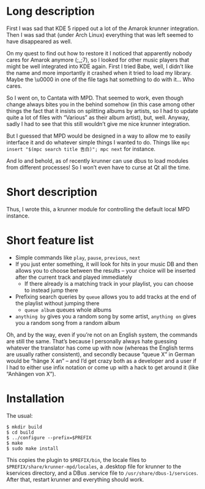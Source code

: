 Long description
================

First I was sad that KDE 5 ripped out a lot of the Amarok krunner integration.
Then I was sad that (under Arch Linux) everything that was left seemed to have
disappeared as well.

On my quest to find out how to restore it I noticed that apparently nobody cares
for Amarok anymore (;\_;7), so I looked for other music players that might be
well integrated into KDE again.  First I tried Babe, well, I didn’t like the
name and more importantly it crashed when it tried to load my library.  Maybe
the \u0000 in one of the file tags hat something to do with it...  Who cares.

So I went on, to Cantata with MPD.  That seemed to work, even though change
always bites you in the behind somehow (in this case among other things the
fact that it insists on splitting albums by artists, so I had to update quite a
lot of files with “Various” as their album artist), but, well.  Anyway, sadly I
had to see that this still wouldn’t give me nice krunner integration.

But I guessed that MPD would be designed in a way to allow me to easily
interface it and do whatever simple things I wanted to do.  Things like
`mpc insert "$(mpc search title 告白)"; mpc next` for instance.

And lo and behold, as of recently krunner can use dbus to load modules from
different processes!  So I won’t even have to curse at Qt all the time.


Short description
=================

Thus, I wrote this, a krunner module for controlling the default local MPD
instance.


Short feature list
==================

- Simple commands like `play`, `pause`, `previous`, `next`
- If you just enter something, it will look for hits in your music DB and then
  allows you to choose between the results – your choice will be inserted after
  the current track and played immediately
  - If there already is a matching track in your playlist, you can choose to
    instead jump there
- Prefixing search queries by `queue` allows you to add tracks at the end of the
  playlist without jumping there
  - `queue album` queues whole albums
- `anything by` gives you a random song by some artist, `anything on` gives you
  a random song from a random album

Oh, and by the way, even if you’re not on an English system, the commands are
still the same.  That’s because I personally always hate guessing whatever the
translator has come up with now (whereas the English terms are usually rather
consistent), and secondly because “queue X” in German would be “hänge X an” –
and I’d get crazy both as a developer and a user if I had to either use infix
notation or come up with a hack to get around it (like “Anhängen von X”).


Installation
============

The usual:

    $ mkdir build
    $ cd build
    $ ../configure --prefix=$PREFIX
    $ make
    $ sudo make install

This copies the plugin to `$PREFIX/bin`, the locale files to
`$PREFIX/share/krunner-mpd/locales`, a .desktop file for krunner to the
kservices directory, and a DBus .service file to `/usr/share/dbus-1/services`.
After that, restart krunner and everything should work.
